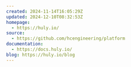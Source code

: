 ```yaml
---
created: 2024-11-14T16:05:29Z
updated: 2024-12-10T08:32:53Z
homepage:
  - https://huly.io/
source:
  - https://github.com/hcengineering/platform
documentation:
  - https://docs.huly.io/
blog: https://huly.io/blog
---
```

